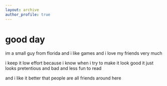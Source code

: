 ```yaml
---
layout: archive
author_profile: true
---
```


# good day

im a small guy from florida and i like games and i love my friends very much

i keep it low effort because i know when i try to make it look good it just looks pretentious and bad and less fun to read

and i like it better that people are all friends around here
